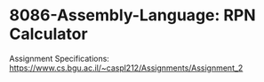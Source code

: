 # 8086-Assembly-Language: RPN Calculator 
Assignment Specifications: https://www.cs.bgu.ac.il/~caspl212/Assignments/Assignment_2
